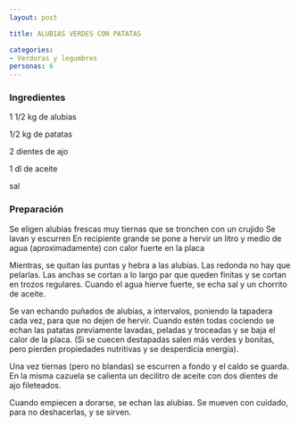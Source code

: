 ```yaml
---
layout: post

title: ALUBIAS VERDES CON PATATAS

categories:
- Verduras y legumbres
personas: 6 
---
```


<h3>Ingredientes</h3>
1 1/2 kg de alubias

1/2 kg de patatas

2 dientes de ajo

1 dl de aceite

sal

<h3>Preparación</h3>
Se eligen alubias frescas muy tiernas que se tronchen con un crujido Se lavan y escurren En recipiente grande se pone a hervir un litro y medio de agua (aproximadamente) con calor fuerte en la placa

Mientras, se quitan las puntas y hebra a las alubias. Las redonda no hay que pelarlas. Las anchas se cortan a lo largo par que queden finitas y se cortan en trozos regulares. Cuando el agua hierve fuerte, se echa sal y un chorrito de aceite.

Se van echando puñados de alubias, a intervalos, poniendo la tapadera cada vez, para que no dejen de hervir. Cuando estén todas cociendo se echan las patatas previamente lavadas, peladas y troceadas y se baja el calor de la placa. (Si se cuecen destapadas salen más verdes y bonitas, pero pierden propiedades nutritivas y se desperdicia energía).

Una vez tiernas (pero no blandas) se escurren a fondo y el caldo se guarda. En la misma cazuela se calienta un decilitro de aceite con dos dientes de ajo fileteados.

Cuando empiecen a dorarse, se echan las alubias. Se mueven con cuidado, para no deshacerlas, y se sirven.